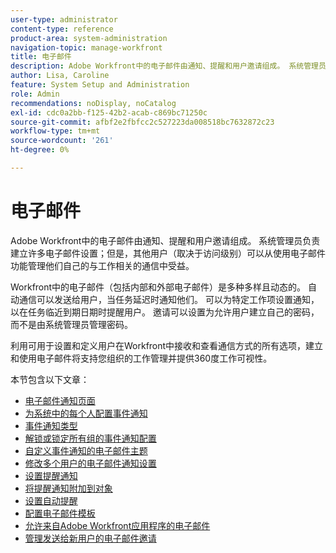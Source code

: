 ```yaml
---
user-type: administrator
content-type: reference
product-area: system-administration
navigation-topic: manage-workfront
title: 电子邮件
description: Adobe Workfront中的电子邮件由通知、提醒和用户邀请组成。 系统管理员负责建立许多电子邮件设置；但是，其他用户（取决于访问级别）可以从使用电子邮件功能管理他们自己的与工作相关的通信中受益。
author: Lisa, Caroline
feature: System Setup and Administration
role: Admin
recommendations: noDisplay, noCatalog
exl-id: cdc0a2bb-f125-42b2-acab-c869bc71250c
source-git-commit: afbf2e2fbfcc2c527223da008518bc7632872c23
workflow-type: tm+mt
source-wordcount: '261'
ht-degree: 0%

---
```


# 电子邮件

Adobe Workfront中的电子邮件由通知、提醒和用户邀请组成。 系统管理员负责建立许多电子邮件设置；但是，其他用户（取决于访问级别）可以从使用电子邮件功能管理他们自己的与工作相关的通信中受益。

Workfront中的电子邮件（包括内部和外部电子邮件）是多种多样且动态的。 自动通信可以发送给用户，当任务延迟时通知他们。 可以为特定工作项设置通知，以在任务临近到期日期时提醒用户。 邀请可以设置为允许用户建立自己的密码，而不是由系统管理员管理密码。

利用可用于设置和定义用户在Workfront中接收和查看通信方式的所有选项，建立和使用电子邮件将支持您组织的工作管理并提供360度工作可视性。

本节包含以下文章：

* [电子邮件通知页面](../../../administration-and-setup/manage-workfront/emails/email-notifications-page.md)
* [为系统中的每个人配置事件通知](../../../administration-and-setup/manage-workfront/emails/configure-event-notifications-for-everyone-in-the-system.md)
* [事件通知类型](../../../administration-and-setup/manage-workfront/emails/event-notifications-available-in-wf.md)
* [解锁或锁定所有组的事件通知配置](../../../administration-and-setup/manage-workfront/emails/unlock-configuration-of-event-notifications-for-groups.md)
* [自定义事件通知的电子邮件主题](../../../administration-and-setup/manage-workfront/emails/custom-email-subjects-event-notification.md)
* [修改多个用户的电子邮件通知设置](../../../administration-and-setup/manage-workfront/emails/modify-email-notification-settings-user-profiles.md)
* [设置提醒通知](../../../administration-and-setup/manage-workfront/emails/set-up-reminder-notifications.md)
* [将提醒通知附加到对象](../../../workfront-basics/using-notifications/attach-reminder-notification-object.md)
* [设置自动提醒](../../../administration-and-setup/manage-workfront/emails/setting-up-automatic-reminders.md)
* [配置电子邮件模板](../../../administration-and-setup/manage-workfront/emails/configure-email-templates.md)
* [允许来自Adobe Workfront应用程序的电子邮件](../../../administration-and-setup/manage-workfront/emails/allow-emails-from-wf-app.md)
* [管理发送给新用户的电子邮件邀请](../../../administration-and-setup/manage-workfront/emails/manage-email-invitations.md)
